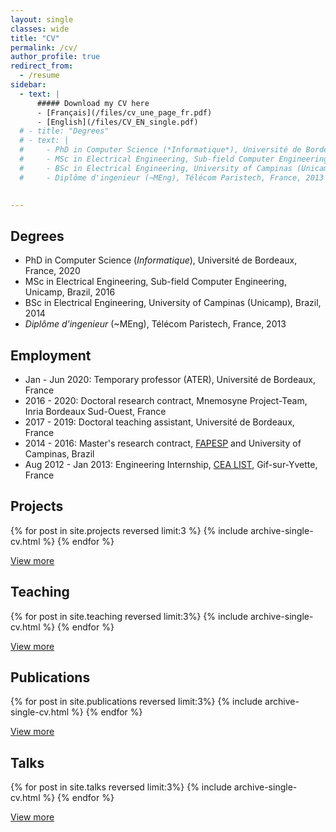 ```yaml
---
layout: single
classes: wide
title: "CV"
permalink: /cv/
author_profile: true
redirect_from:
  - /resume
sidebar:
  - text: |
      ##### Download my CV here
      - [Français](/files/cv_une_page_fr.pdf)
      - [English](/files/CV_EN_single.pdf)
  # - title: "Degrees"
  # - text: |
  #     - PhD in Computer Science (*Informatique*), Université de Bordeaux, France, 2020
  #     - MSc in Electrical Engineering, Sub-field Computer Engineering, Unicamp, Brazil, 2016
  #     - BSc in Electrical Engineering, University of Campinas (Unicamp), Brazil, 2014
  #     - Diplôme d'ingenieur (~MEng), Télécom Paristech, France, 2013
  

---
```


<!-- {% include base_path %} -->

<!-- You can get one of my single-page CVs bellow:

* [CV en une page (en français)](/files/cv_une_page_fr.pdf)
* [One page CV (in english)](/files/CV_EN_single.pdf)

Or you can check my [linkedin profile](https://www.linkedin.com/in/{{site.author.linkedin }}). -->

<!-- Other than that, here goes a list of the activities I have registered here in this website. -->

## Degrees
* PhD in Computer Science (*Informatique*), Université de Bordeaux, France, 2020
* MSc in Electrical Engineering, Sub-field Computer Engineering, Unicamp, Brazil, 2016
* BSc in Electrical Engineering, University of Campinas (Unicamp), Brazil, 2014
* *Diplôme d'ingenieur* (~MEng), Télécom Paristech, France, 2013

## Employment
* Jan - Jun 2020: Temporary professor (ATER), Université de Bordeaux, France
* 2016 - 2020: Doctoral research contract, Mnemosyne Project-Team, Inria Bordeaux Sud-Ouest, France
* 2017 - 2019: Doctoral teaching assistant, Université de Bordeaux, France
* 2014 - 2016: Master's research contract, [FAPESP](https://fapesp.br/en/about) and University of Campinas, Brazil
* Aug 2012 - Jan 2013: Engineering Internship, [CEA LIST](http://www-list.cea.fr/en/discover-cea-list/qui-sommes-nous/overview), Gif-sur-Yvette, France

## Projects
  {% for post in site.projects reversed limit:3 %}
    {% include archive-single-cv.html %}
  {% endfor %}
  

[View more](/projects)

## Teaching
  {% for post in site.teaching reversed limit:3%}
    {% include archive-single-cv.html %}
  {% endfor %}


[View more](/teaching)

## Publications
  {% for post in site.publications reversed limit:3%}
    {% include archive-single-cv.html %}
  {% endfor %}


[View more](/publications)

## Talks
  {% for post in site.talks reversed limit:3%}
    {% include archive-single-cv.html %}
  {% endfor %}


[View more](/talks)
